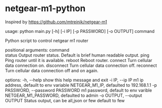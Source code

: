 # netgear-m1-python
Inspired by  https://github.com/mtreinik/netgear-m1


usage: python main.py [-h] [-i IP] [-p PASSWORD] [-o OUTPUT] command

Python script to control netgear m1 router

positional arguments:
  command               
                        status     Output router status. Default is brief human readable output.
                        ping       Ping router until it is available.
                        reboot     Reboot router.
                        connect    Turn cellular data connection on.
                        disconnect Turn cellular data connection off.
                        reconnect  Turn cellular data connection off and on again.
                                

options:
  -h, --help            show this help message and exit
  -i IP, --ip IP        m1 ip address, defauilt to env variable NETGEAR_M1_IP, defaulted to 192.168.1.1
  -p PASSWORD, --password PASSWORD
                        m1 password, default to env varible NETGEAR_M1_PASSWORD, defaulted to admin
  -o OUTPUT, --output OUTPUT
                        Status output, can be all,json or few default to few

